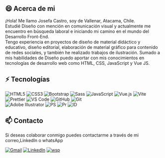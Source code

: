 ## 😄 Acerca de mi
<p>¡Hola! Me llamo Josefa Castro, soy de Vallenar, Atacama, Chile.
<br>Estudié Diseño con mención en comunicación visual y actualmente me encuentro en búsqueda laboral e iniciando mi camino en el mundo del Desarrollo Front-End.
<br>
Tengo experiencia en proyectos de diseño de material didáctico y educativo, diseño editorial, elaboración de material gráfico para contenido de redes sociales, y también he realizado trabajos de ilustración. Sumado a mis habilidades de Diseño puedo aportar con mis conocimientos en tecnologías de desarrollo web como HTML, CSS, JavaScript y Vue JS.
</p>

## ⚡ Tecnologías 
![HTML5](https://img.shields.io/badge/-HTML5-E34F26?style=flat-square&logo=html5&logoColor=white)
![CSS3](https://img.shields.io/badge/-CSS3-1572B6?style=flat-square&logo=css3)
![Bootstrap](https://img.shields.io/badge/-Bootstrap-563D7C?style=flat-square&logo=bootstrap)
![Sass](https://img.shields.io/badge/-Sass-%23CC6699?style=flat-square&logo=sass&logoColor=ffffff)
![JavaScript](https://img.shields.io/badge/-JavaScript-black?style=flat-square&logo=javascript)
![Vue.js](https://img.shields.io/badge/-Vue.js-%232c3e50?style=flat-square&logo=vuedotjs)
![Vite](https://img.shields.io/badge/-Vite-%23646CFF?style=flat-square&logo=vite&logoColor=ffffff)
![Prettier](https://img.shields.io/badge/-Prettier-%23F7B93E?style=flat-square&logo=prettier&logoColor=white)
![VS Code](https://img.shields.io/badge/-VSCode-%23007ACC?style=flat-square&logo=visual-studio-code)
![GitHub](https://img.shields.io/badge/-GitHub-181717?style=flat-square&logo=github)
![Git](https://img.shields.io/badge/-Git-black?style=flat-square&logo=git)
![]()
<br>
![Adobe Illustrator](https://img.shields.io/badge/Adobe%20Illustrator-FF9A00?style=for-the-badge&logo=adobe%20illustrator&logoColor=white)
![PS](https://img.shields.io/badge/Adobe%20Photoshop-31A8FF?style=for-the-badge&logo=Adobe%20Photoshop&logoColor=black)
![Pr](https://img.shields.io/badge/Adobe%20Premiere%20Pro-9999FF?style=for-the-badge&logo=Adobe%20Premiere%20Pro&logoColor=white)
![ID](https://img.shields.io/badge/Adobe%20InDesign-FF3366?style=for-the-badge&logo=Adobe%20InDesign&logoColor=white)


## 📫 Contacto
<p>Si deseas colaborar conmigo puedes contactarme a través de mi correo,LinkedIn o whatsApp</p> 
<a href="mailto:jocastro085@gmail.com" target="_blank"><img src="https://img.shields.io/badge/jocastro085@gmail.com-D14836?style=for-the-badge&logo=gmail&logoColor=white" alt="Gmail"></a>
<a href="https://www.linkedin.com/in/josefa-castro-sandoval-a9ab40259/" target="_blank" ><img src="https://img.shields.io/badge/LinkedIn-0077B5?style=for-the-badge&logo=linkedin&logoColor=white" alt="LinkedIn"></a>
<a href="https://wa.link/nzl1ej" target="_blank"><img src="https://img.shields.io/badge/WhatsApp-25D366?style=for-the-badge&logo=whatsapp&logoColor=white" alt="wsp"></a>




<!---
Jo085/Jo085 is a ✨ special ✨ repository because its `README.md` (this file) appears on your GitHub profile.
You can click the Preview link to take a look at your changes.
--->
